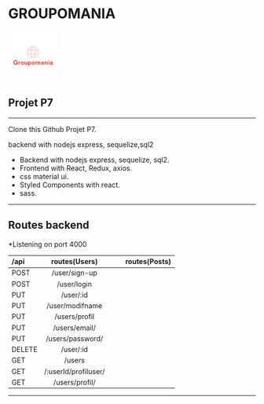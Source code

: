 # GROUPOMANIA 
[![logo](backend/images/icon-above-fontPourReaME.png)](#)

## Projet P7


---------------------
Clone this  Github Projet P7. 

backend with nodejs express, sequelize,sql2

* Backend with nodejs express, sequelize, sql2.
* Frontend with React, Redux, axios.
 * css material ui.
 * Styled Components with react.
 * sass.

---------------------
## Routes backend

*Listening on port 4000

|    /api      |       routes(Users)            |             |                                |          routes(Posts)       |            
| :------------ | :----------------------:|:----------: | :-------------------------------: | --------------------: |
|    POST       |   /user/sign-up         |             |                                   |                       |
|    POST       |   /user/login           |             |                                   |                       |
|    PUT        |   /user/:id             |             |                                   |                       |
|    PUT        |   /user/modifname       |             |                                   |                       |
|    PUT        |   /users/profil         |             |                                   |                       |
|    PUT        |   /users/email/         |             |                                   |                       |
|    PUT        |   /users/password/      |             |                                   |                       |
|    DELETE     |   /user/:id             |             |                                   |                       |
|    GET        |   /users                |             |                                   |                       |
|    GET        |   /:userId/profiluser/  |             |                                   |                       |
|    GET        |   /users/profil/        |             |                                   |                       |

----------------------



